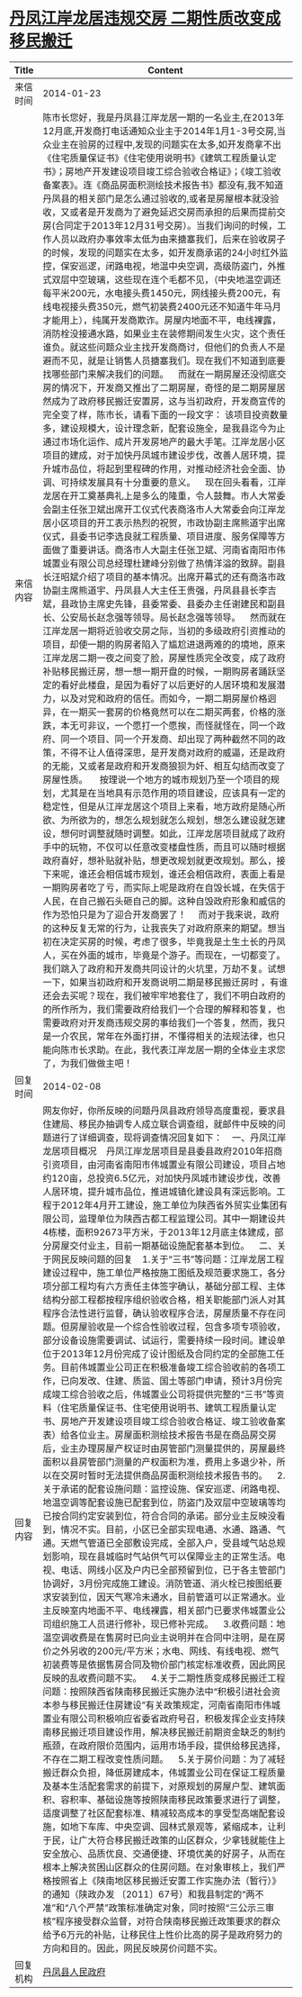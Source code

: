# <a href="http://www.shangluo.gov.cn/zmhd/ldxxxx.jsp?urltype=leadermail.LeaderMailContentUrl&wbtreeid=1112&leadermailid=2247">丹凤江岸龙居违规交房   二期性质改变成移民搬迁</a>
|Title|Content|
|:---:|---|
|来信时间|2014-01-23|
|来信内容|陈市长您好，我是丹凤县江岸龙居一期的一名业主,在2013年12月底,开发商打电话通知众业主于2014年1月1-3号交房,当众业主在验房的过程中,发现的问题实在太多,如开发商拿不出《住宅质量保证书》《住宅使用说明书》《建筑工程质量认定书》；房地产开发建设项目竣工综合验收合格证》；《竣工验收备案表》。连《商品房面积测绘技术报告书》都没有,我不知道丹凤县的相关部门是怎么通过验收的,或者是房屋根本就没验收，又或者是开发商为了避免延迟交房而承担的后果而提前交房(合同定于2013年12月31号交房）。当我们询问的时候，工作人员以政府办事效率太低为由来搪塞我们，后来在验收房子的时候，发现的问题实在太多，如开发商承诺的24小时红外监控，保安巡逻，闭路电视，地温中央空调，高级防盗门，外推式双层中空玻璃，这些现在连个毛都不见，（中央地温空调还每平米200元，水电接头费1450元，网线接头费200元，有线电视接头费350元，燃气初装费2400元还不知道牛年马月才能用上），纯属开发商欺诈。房屋内地面不平，电线裸露，消防栓没接通水路，如果业主在装修期间发生火灾，这个责任谁负。就这些问题众业主找开发商商讨，但他们的负责人不是避而不见，就是让销售人员搪塞我们。现在我们不知道到底要找哪些部门来解决我们的问题。    而就在一期房屋还没彻底交房的情况下，开发商又推出了二期房屋，奇怪的是二期房屋居然成为了政府移民搬迁安置房，这与当初政府，开发商宣传的完全变了样，陈市长，请看下面的一段文字： 该项目投资数量多，建设规模大，设计理念新，配套设施全，是我县迄今为止通过市场化运作、成片开发房地产的最大手笔。江岸龙居小区项目的建成，对于加快丹凤城市建设步伐，改善人居环境，提升城市品位，将起到里程碑的作用，对推动经济社会全面、协调、可持续发展具有十分重要的意义。    现在回头看看，江岸龙居在开工奠基典礼上是多么的隆重，令人鼓舞。市人大常委会副主任张卫斌出席开工仪式代表商洛市人大常委会向江岸龙居小区项目的开工表示热烈的祝贺，市政协副主席熊道宇出席仪式，县委书记李选良就工程质量、项目进度、服务保障等方面做了重要讲话。商洛市人大副主任张卫斌、河南省南阳市伟城置业有限公司总经理杜建峰分别做了热情洋溢的致辞。副县长汪昭斌介绍了项目的基本情况。出席开幕式的还有商洛市政协副主席熊道宇、丹凤县人大主任王贵强，丹凤县县长李吉斌，县政协主席史先锋，县委常委、县委办主任谢建民和副县长、公安局长赵念强等领导。局长赵念强等领导。    然而就在江岸龙居一期将近验收交房之际，当初的多级政府引资推动的项目，却使一期的购房者陷入了尴尬进退两难的的境地，原来江岸龙居二期一夜之间变了脸，房屋性质完全改变，成了政府补贴移民搬迁房，想一想一期开盘的时候，一期购房者踊跃坚定的看好此楼盘，是因为看好了以后更好的人居环境和发展潜力，以及对党和政府的信任。而如今，一期二期房屋价格迥异，在一期买一套房的价格竟然可以在二期买两套，价格的涨跌，本无可非议，一个愿打一个愿挨，而怪就怪在，同一个政府、同一个项目、同一个开发商、却出现了两种截然不同的政策，不得不让人值得深思，是开发商对政府的威逼，还是政府的无能，又或者是政府和开发商狼狈为奸、相互勾结而改变了房屋性质。     按理说一个地方的城市规划乃至一个项目的规划，尤其是在当地具有示范作用的项目建设，应该具有一定的稳定性，但是从江岸龙居这个项目上来看，地方政府是随心所欲、为所欲为的，想怎么规划就怎么规划，想怎么建设就怎建设，想何时调整就随时调整。如此，江岸龙居项目就成了政府手中的玩物，不仅可以任意改变楼盘性质，而且可以随时根据政府喜好，想补贴就补贴，想更改规划就更改规划。那么，接下来呢，谁还会相信城市规划，谁还会相信政府，表面上看是一期购房者吃了亏，而实际上呢是政府在自毁长城，在失信于人民，在自己搬石头砸自己的脚。这种自毁政府形象和威信的作为恐怕只是为了迎合开发商罢了！     而对于我来说，政府的这种反复无常的行为，让我丧失了对政府原来的期望。想当初在决定买房的时候，考虑了很多，毕竟我是土生土长的丹凤人，买在外面的城市，毕竟是个游子。而现在，一切都变了。我们跳入了政府和开发商共同设计的火坑里，万劫不复。试想一下，如果当初政府和开发商说明二期是移民搬迁房时 ，有谁还会去买呢？现在，我们被牢牢地套住了，我们不明白政府的的所作所为，我们需要政府给我们一个合理的解释和答复，也需要政府对开发商违规交房的事给我们一个答复，然而，我只是一介农民，常年在外面打拼，不懂得相关的法规法律，也只能向陈市长求助。在此，我代表江岸龙居一期的全体业主求您了，为我们做做主吧！|
|回复时间|2014-02-08|
|回复内容|网友你好，你所反映的问题丹凤县政府领导高度重视，要求县住建局、移民办抽调专人成立联合调查组，就邮件中反映的问题进行了详细调查，现将调查情况回复如下：    一、丹凤江岸龙居项目概况    丹凤江岸龙居项目是县委县政府2010年招商引资项目，由河南省南阳市伟城置业有限公司建设，项目占地约120亩，总投资6.5亿元，对加快丹凤城市建设步伐，改善人居环境，提升城市品位，推进城镇化建设具有深远影响。工程于2012年4月开工建设，施工单位为陕西省外贸实业集团有限公司，监理单位为陕西古都工程监理公司。其中一期建设共4栋楼，面积92673平方米，于2013年12月底主体建成，部分房屋交付业主，目前一期基础设施配套基本到位。    二、关于网民反映问题的回复    1.关于“三书”等问题：江岸龙居工程建设过程中，施工单位严格按施工图纸及规范要求施工，各分项分部工程均有六方责任主体签字确认，基础分部工程、主体结构分部工程都按程序组织验收合格，相关职能部门派人对其程序合法性进行监督，确认验收程序合法，房屋质量不存在问题。但房屋验收是一个综合性验收过程，包含多项专项验收，部分设备设施需要调试、试运行，需要持续一段时间。建设单位于2013年12月份完成了设计图纸及合同约定的全部施工任务。目前伟城置业公司正在积极准备竣工综合验收前的各项工作，已向发改、住建、质监、国土等部门申请，预计3月份完成竣工综合验收之后，伟城置业公司将提供完整的“三书”等资料（住宅质量保证书、住宅使用说明书、建筑工程质量认定书、房地产开发建设项目竣工综合验收合格证、竣工验收备案表）给各位业主。房屋面积测绘技术报告书是在商品房交房后，业主办理房屋产权证时由房管部门测量提供的，房屋最终面积以县房管部门测量的产权面积为准，费用上多退少补，所以在交房时暂时无法提供商品房面积测绘技术报告书的。    2.关于承诺的配套设施问题：监控设施、保安巡逻、闭路电视、地温空调等配套设施已配套到位，防盗门及双层中空玻璃等均已按合同约定安装到位，符合合同的承诺。部分业主反映没看到，情况不实。目前，小区已全部实现电通、水通、路通、气通。天燃气管道已全部敷设完成，全部入户，受县域气站总规划影响，现在县城临时气站供气可以保障业主的正常生活。电视、电话、网线小区及户内已全部预留到位，已于各主管部门协调好，3月份完成施工建设。消防管道、消火栓已按图纸要求安装到位，因天气寒冷未通水，目前管道可以正常通水。业主反映室内地面不平、电线裸露，相关部门已要求伟城置业公司组织施工人员进行修补，现已修补完成。    3.收费问题：地温空调收费是在售房时已向业主说明并在合同中注明，是在房价之外另收的200元/平方米；水电、网线、有线电视、燃气初装费等是依据售房合同及物价部门核定标准收费，因此网民反映的乱收费问题不实。    4.关于二期性质变成移民搬迁工程问题：按照陕西省陕南移民搬迁实施办法中“积极引进社会资本参与移民搬迁住房建设”有关政策规定，河南省南阳市伟城置业有限公司积极响应省委省政府号召，积极发挥企业支持陕南移民搬迁项目建设作用，解决移民搬迁前期资金缺乏的制约瓶颈，在政府限价范围内，运用市场手段，提供给移民选择，不存在二期工程改变性质问题。    5.关于房价问题：为了减轻搬迁群众负担，降低房建成本，伟城置业公司在保证工程质量及基本生活配套需求的前提下，对原规划的房屋户型、建筑面积、容积率、基础设施等按照陕南移民政策要求进行了调整，适度调整了社区配套标准、精减较高成本的享受型高端配套设施，如地下车库、中央空调、园林式景观等，紧缩成本，让利于民，让广大符合移民搬迁政策的山区群众，少拿钱就能住上安全放心、品质优良、交通便捷、环境优美的好房子，从而在根本上解决贫困山区群众的住房问题。在对象审核上，我们严格按照省上《陕南地区移民搬迁安置工作实施办法（暂行）》的通知（陕政办发 〔2011〕67号）和我县制定的“两不准”和“八个严禁”政策标准确定对象，同时按照“三公示三审核”程序接受群众监督，对符合陕南移民搬迁政策要求的群众给予6万元的补贴，让移民住上性价比高的房子是政府努力的方向和目的。因此，网民反映房价问题不实。|
|回复机构|<a href="../../categories/agencies/丹凤县人民政府.md">丹凤县人民政府</a>|
